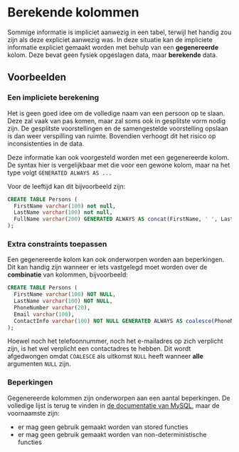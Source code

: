 # Berekende kolommen
Sommige informatie is impliciet aanwezig in een tabel, terwijl het handig zou zijn als deze expliciet aanwezig was. In deze situatie kan de impliciete informatie expliciet gemaakt worden met behulp van een **gegenereerde** kolom. Deze bevat geen fysiek opgeslagen data, maar **berekende** data.

## Voorbeelden

### Een impliciete berekening
Het is geen goed idee om de volledige naam van een persoon op te slaan. Deze zal vaak van pas komen, maar zal soms ook in gesplitste vorm nodig zijn. De gesplitste voorstellingen en de samengestelde voorstelling opslaan is dan weer verspilling van ruimte. Bovendien verhoogt dit het risico op inconsistenties in de data.

Deze informatie kan ook voorgesteld worden met een gegenereerde kolom. De syntax hier is vergelijkbaar met die voor een gewone kolom, maar na het type volgt `GENERATED ALWAYS AS ...`

Voor de leeftijd kan dit bijvoorbeeld zijn:

```sql
CREATE TABLE Persons (
  FirstName varchar(100) not null,
  LastName varchar(100) not null,
  FullName varchar(200) GENERATED ALWAYS AS concat(FirstName, ' ', LastName)
);
```

### Extra constraints toepassen
Een gegenereerde kolom kan ook onderworpen worden aan beperkingen. Dit kan handig zijn wanneer er iets vastgelegd moet worden over de **combinatie** van kolommen, bijvoorbeeld:

```sql
CREATE TABLE Persons (
  FirstName varchar(100) NOT NULL,
  LastName varchar(100) NOT NULL,
  PhoneNumber varchar(20),
  Email varchar(100),
  ContactInfo varchar(100) NOT NULL GENERATED ALWAYS AS coalesce(PhoneNumber, Email)
);
```

Hoewel noch het telefoonnummer, noch het e-mailadres op zich verplicht zijn, is het wel verplicht een contactadres te hebben. Dit wordt afgedwongen omdat `COALESCE` als uitkomst `NULL` heeft wanneer **alle** argumenten `NULL` zijn.

### Beperkingen
Gegenereerde kolommen zijn onderworpen aan een aantal beperkingen. De volledige lijst is terug te vinden in [de documentatie van MySQL](<https://dev.mysql.com/doc/refman/5.7/en/create-table-generated-columns.html>), maar de voornaamste zijn:

- er mag geen gebruik gemaakt worden van stored functies
- er mag geen gebruik gemaakt worden van non-deterministische functies
